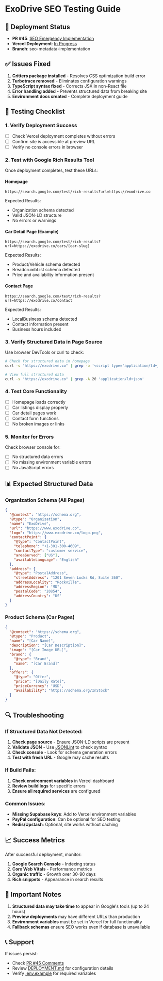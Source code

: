 # ExoDrive SEO Testing Guide

## 🚀 Deployment Status
- **PR #45**: [SEO Emergency Implementation](https://github.com/gunvir103/exodrive/pull/45)
- **Vercel Deployment**: [In Progress](https://vercel.com/gunny/exodrive/7vA2R8NfRuZxDHsS6T5j1bSVWDxu)
- **Branch**: seo-metadata-implementation

## ✅ Issues Fixed
1. **Critters package installed** - Resolves CSS optimization build error
2. **Turbotrace removed** - Eliminates configuration warnings
3. **TypeScript syntax fixed** - Corrects JSX in non-React file
4. **Error handling added** - Prevents structured data from breaking site
5. **Environment docs created** - Complete deployment guide

## 🧪 Testing Checklist

### 1. Verify Deployment Success
- [ ] Check Vercel deployment completes without errors
- [ ] Confirm site is accessible at preview URL
- [ ] Verify no console errors in browser

### 2. Test with Google Rich Results Tool
Once deployment completes, test these URLs:

#### Homepage
```
https://search.google.com/test/rich-results?url=https://exodrive.co
```
Expected Results:
- Organization schema detected
- Valid JSON-LD structure
- No errors or warnings

#### Car Detail Page (Example)
```
https://search.google.com/test/rich-results?url=https://exodrive.co/cars/[car-slug]
```
Expected Results:
- Product/Vehicle schema detected
- BreadcrumbList schema detected
- Price and availability information present

#### Contact Page
```
https://search.google.com/test/rich-results?url=https://exodrive.co/contact
```
Expected Results:
- LocalBusiness schema detected
- Contact information present
- Business hours included

### 3. Verify Structured Data in Page Source
Use browser DevTools or curl to check:

```bash
# Check for structured data in homepage
curl -s "https://exodrive.co" | grep -o '<script type="application/ld+json">'

# View full structured data
curl -s "https://exodrive.co" | grep -A 20 'application/ld+json'
```

### 4. Test Core Functionality
- [ ] Homepage loads correctly
- [ ] Car listings display properly
- [ ] Car detail pages work
- [ ] Contact form functions
- [ ] No broken images or links

### 5. Monitor for Errors
Check browser console for:
- [ ] No structured data errors
- [ ] No missing environment variable errors
- [ ] No JavaScript errors

## 📊 Expected Structured Data

### Organization Schema (All Pages)
```json
{
  "@context": "https://schema.org",
  "@type": "Organization",
  "name": "ExoDrive",
  "url": "https://www.exodrive.co",
  "logo": "https://www.exodrive.co/logo.png",
  "contactPoint": {
    "@type": "ContactPoint",
    "telephone": "+1-301-300-4609",
    "contactType": "customer service",
    "areaServed": ["US"],
    "availableLanguage": "English"
  },
  "address": {
    "@type": "PostalAddress",
    "streetAddress": "1201 Seven Locks Rd, Suite 360",
    "addressLocality": "Rockville",
    "addressRegion": "MD",
    "postalCode": "20854",
    "addressCountry": "US"
  }
}
```

### Product Schema (Car Pages)
```json
{
  "@context": "https://schema.org",
  "@type": "Product",
  "name": "[Car Name]",
  "description": "[Car Description]",
  "image": "[Car Image URL]",
  "brand": {
    "@type": "Brand",
    "name": "[Car Brand]"
  },
  "offers": {
    "@type": "Offer",
    "price": "[Daily Rate]",
    "priceCurrency": "USD",
    "availability": "https://schema.org/InStock"
  }
}
```

## 🔍 Troubleshooting

### If Structured Data Not Detected:
1. **Check page source** - Ensure JSON-LD scripts are present
2. **Validate JSON** - Use [JSONLint](https://jsonlint.com/) to check syntax
3. **Check console** - Look for schema generation errors
4. **Test with fresh URL** - Google may cache results

### If Build Fails:
1. **Check environment variables** in Vercel dashboard
2. **Review build logs** for specific errors
3. **Ensure all required services** are configured

### Common Issues:
- **Missing Supabase keys**: Add to Vercel environment variables
- **PayPal configuration**: Can be optional for SEO testing
- **Redis/Upstash**: Optional, site works without caching

## 📈 Success Metrics

After successful deployment, monitor:
1. **Google Search Console** - Indexing status
2. **Core Web Vitals** - Performance metrics
3. **Organic traffic** - Growth over 30-90 days
4. **Rich snippets** - Appearance in search results

## 🚨 Important Notes

1. **Structured data may take time** to appear in Google's tools (up to 24 hours)
2. **Preview deployments** may have different URLs than production
3. **Environment variables** must be set in Vercel for full functionality
4. **Fallback schemas** ensure SEO works even if database is unavailable

## 📞 Support

If issues persist:
- Check [PR #45 Comments](https://github.com/gunvir103/exodrive/pull/45)
- Review [DEPLOYMENT.md](./DEPLOYMENT.md) for configuration details
- Verify [.env.example](./.env.example) for required variables